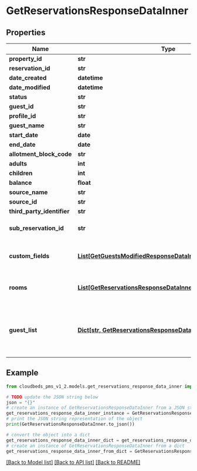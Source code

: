 # GetReservationsResponseDataInner


## Properties

Name | Type | Description | Notes
------------ | ------------- | ------------- | -------------
**property_id** | **str** | Properties identifier | [optional] 
**reservation_id** | **str** | Reservation&#39;s unique identifier | [optional] 
**date_created** | **datetime** |  | [optional] 
**date_modified** | **datetime** |  | [optional] 
**status** | **str** |  | [optional] 
**guest_id** | **str** |  | [optional] 
**profile_id** | **str** |  | [optional] 
**guest_name** | **str** |  | [optional] 
**start_date** | **date** |  | [optional] 
**end_date** | **date** |  | [optional] 
**allotment_block_code** | **str** | Allotment block code | [optional] 
**adults** | **int** |  | [optional] 
**children** | **int** |  | [optional] 
**balance** | **float** |  | [optional] 
**source_name** | **str** | Source of reservation | [optional] 
**source_id** | **str** | Booking source unique id | [optional] 
**third_party_identifier** | **str** |  | [optional] 
**sub_reservation_id** | **str** | If roomID or roomName are given, the respective subReservationID (to that room) is informed. | [optional] 
**custom_fields** | [**List[GetGuestsModifiedResponseDataInnerCustomFieldsInner]**](GetGuestsModifiedResponseDataInnerCustomFieldsInner.md) | List of reservation custom fields. Only returned if \&quot;includeCustomFields\&quot; is true | [optional] 
**rooms** | [**List[GetReservationsResponseDataInnerRoomsInner]**](GetReservationsResponseDataInnerRoomsInner.md) | Array with rooms information. Only returned if \&quot;includeAllRooms\&quot; is true | [optional] 
**guest_list** | [**Dict[str, GetReservationsResponseDataInnerGuestListValue]**](GetReservationsResponseDataInnerGuestListValue.md) | A map of guest IDs to guest objects (key is the Guest ID). It contains an entry for each guest included on the reservation. Only returned if \&quot;includeGuestsDetails\&quot; is true | [optional] 

## Example

```python
from cloudbeds_pms_v1_2.models.get_reservations_response_data_inner import GetReservationsResponseDataInner

# TODO update the JSON string below
json = "{}"
# create an instance of GetReservationsResponseDataInner from a JSON string
get_reservations_response_data_inner_instance = GetReservationsResponseDataInner.from_json(json)
# print the JSON string representation of the object
print(GetReservationsResponseDataInner.to_json())

# convert the object into a dict
get_reservations_response_data_inner_dict = get_reservations_response_data_inner_instance.to_dict()
# create an instance of GetReservationsResponseDataInner from a dict
get_reservations_response_data_inner_from_dict = GetReservationsResponseDataInner.from_dict(get_reservations_response_data_inner_dict)
```
[[Back to Model list]](../README.md#documentation-for-models) [[Back to API list]](../README.md#documentation-for-api-endpoints) [[Back to README]](../README.md)


